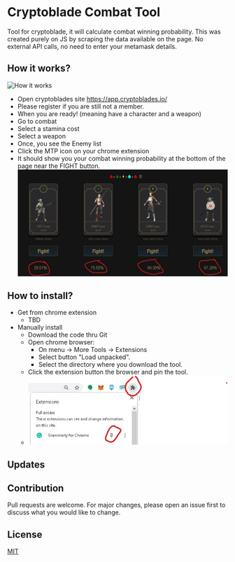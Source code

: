 # Cryptoblade Combat Tool
Tool for cryptoblade, it will calculate combat winning probability. 
This was created purely on JS by scraping the data available on the page.
No external API calls, no need to enter your metamask details.

## How it works?
![How it works](images/cryptoblade-toolv3.gif)
- Open cryptoblades site https://app.cryptoblades.io/
- Please register if you are still not a member.
- When you are ready! (meaning have a character and a weapon)
- Go to combat
- Select a stamina cost
- Select a weapon
- Once, you see the Enemy list
- Click the MTP icon on your chrome extension
- It should show you your combat winning probability at the bottom of the page near the FIGHT button.
![How it works](images/sample1.jpg)

## How to install?
- Get from chrome extension
    - TBD
- Manually install
    - Download the code thru Git
    - Open chrome browser:
        - On menu -> More Tools -> Extensions
        - Select button "Load unpacked".
        - Select the directory where you download the tool.
    - Click the extension button the browser and pin the tool.
    - ![How to install](images/sample2.jpg)

## Updates

## Contribution
Pull requests are welcome. For major changes, please open an issue first to discuss what you would like to change.

## License
[MIT](https://choosealicense.com/licenses/mit/)